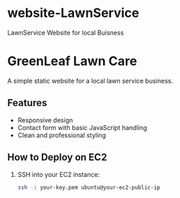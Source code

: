 # website-LawnService
LawnService Website for local Buisness 


# GreenLeaf Lawn Care

A simple static website for a local lawn service business.

## Features
- Responsive design
- Contact form with basic JavaScript handling
- Clean and professional styling

## How to Deploy on EC2
1. SSH into your EC2 instance:
   ```bash
   ssh -i your-key.pem ubuntu@your-ec2-public-ip
